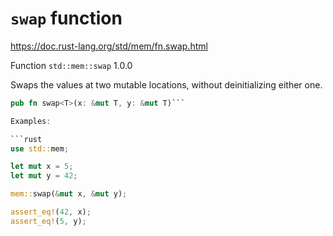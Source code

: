 # `swap` function
https://doc.rust-lang.org/std/mem/fn.swap.html

Function `std::mem::swap` 1.0.0

Swaps the values at two mutable locations, without deinitializing either one.

```rust
pub fn swap<T>(x: &mut T, y: &mut T)```

Examples:

```rust
use std::mem;

let mut x = 5;
let mut y = 42;

mem::swap(&mut x, &mut y);

assert_eq!(42, x);
assert_eq!(5, y);
```
